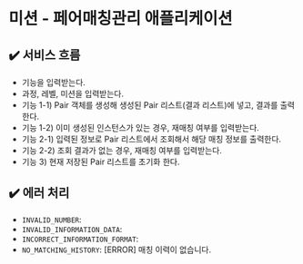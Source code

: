 # 미션 - 페어매칭관리 애플리케이션

## ✔️ 서비스 흐름
- 기능을 입력받는다.
- 과정, 레벨, 미션을 입력받는다.
- 기능 1-1) Pair 객체를 생성해 생성된 Pair 리스트(결과 리스트)에 넣고, 결과를 출력한다.
- 기능 1-2) 이미 생성된 인스턴스가 있는 경우, 재매칭 여부를 입력받는다.
- 기능 2-1) 입력된 정보로 Pair 리스트에서 조회해서 해당 매칭 정보를 출력한다.
- 기능 2-2) 조회 결과가 없는 경우, 재매칭 여부를 입력받는다.
- 기능 3) 현재 저장된 Pair 리스트를 초기화 한다. 

## ✔️ 에러 처리
- `INVALID_NUMBER`: 
- `INVALID_INFORMATION_DATA`:
- `INCORRECT_INFORMATION_FORMAT`:
- `NO_MATCHING_HISTORY`: [ERROR] 매칭 이력이 없습니다.